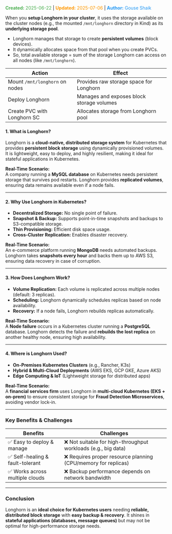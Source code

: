<span style="color:#4caf50;"><b>Created:</b> 2025-06-22</span> | <span style="color:#ff9800;"><b>Updated:</b> 2025-07-06</span> | <span style="color:#2196f3;"><b>Author:</b> Gouse Shaik</span>

When you **setup Longhorn in your cluster**, it uses the storage available on the cluster nodes (e.g., the mounted `/mnt/longhorn` directory in Kind) as its **underlying storage pool**.

- Longhorn manages that storage to create **persistent volumes** (block devices).
- It dynamically allocates space from that pool when you create PVCs.
- So, total available storage = sum of the storage Longhorn can access on all nodes (like `/mnt/longhorn`).

|Action|Effect|
|---|---|
|Mount `/mnt/longhorn` on nodes|Provides raw storage space for Longhorn|
|Deploy Longhorn|Manages and exposes block storage volumes|
|Create PVC with Longhorn SC|Allocates storage from Longhorn pool|

#### **1. What is Longhorn?**  
Longhorn is a **cloud-native, distributed storage system** for Kubernetes that provides **persistent block storage** using dynamically provisioned volumes. It is lightweight, easy to deploy, and highly resilient, making it ideal for stateful applications in Kubernetes.  


**Real-Time Scenario:**  
A company running a **MySQL database** on Kubernetes needs persistent storage that survives pod restarts. Longhorn provides **replicated volumes**, ensuring data remains available even if a node fails.  

---

#### **2. Why Use Longhorn in Kubernetes?**  
- **Decentralized Storage:** No single point of failure.  
- **Snapshot & Backup:** Supports point-in-time snapshots and backups to S3-compatible storage.  
- **Thin Provisioning:** Efficient disk space usage.  
- **Cross-Cluster Replication:** Enables disaster recovery.  

**Real-Time Scenario:**  
An e-commerce platform running **MongoDB** needs automated backups. Longhorn takes **snapshots every hour** and backs them up to AWS S3, ensuring data recovery in case of corruption.  

---

#### **3. How Does Longhorn Work?**  
- **Volume Replication:** Each volume is replicated across multiple nodes (default: 3 replicas).  
- **Scheduling:** Longhorn dynamically schedules replicas based on node availability.  
- **Recovery:** If a node fails, Longhorn rebuilds replicas automatically.  

**Real-Time Scenario:**  
A **Node failure** occurs in a Kubernetes cluster running a **PostgreSQL** database. Longhorn detects the failure and **rebuilds the lost replica** on another healthy node, ensuring high availability.  

---

#### **4. Where is Longhorn Used?**  
- **On-Premises Kubernetes Clusters** (e.g., Rancher, K3s)  
- **Hybrid & Multi-Cloud Deployments** (AWS EKS, GCP GKE, Azure AKS)  
- **Edge Computing & IoT** (Lightweight storage for distributed apps)  

**Real-Time Scenario:**  
A **financial services firm** uses Longhorn in **multi-cloud Kubernetes (EKS + on-prem)** to ensure consistent storage for **Fraud Detection Microservices**, avoiding vendor lock-in.  

---

### **Key Benefits & Challenges**  
| **Benefits** | **Challenges** |  
|-------------|--------------|  
| ✅ Easy to deploy & manage | ❌ Not suitable for high-throughput workloads (e.g., big data) |  
| ✅ Self-healing & fault-tolerant | ❌ Requires proper resource planning (CPU/memory for replicas) |  
| ✅ Works across multiple clouds | ❌ Backup performance depends on network bandwidth |  

---

### **Conclusion**  
Longhorn is an **ideal choice for Kubernetes users** needing **reliable, distributed block storage** with **easy backup & recovery**. It shines in **stateful applications (databases, message queues)** but may not be optimal for high-performance storage needs.  

